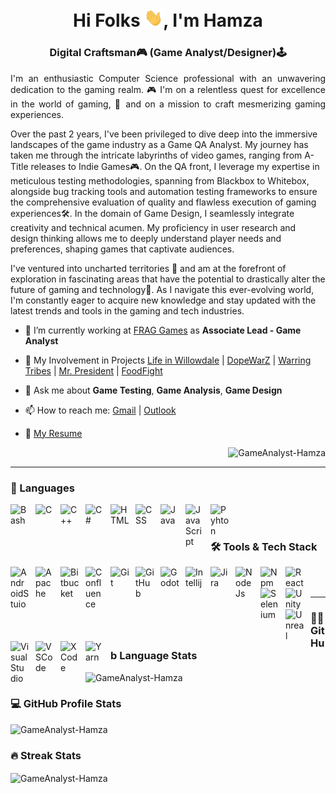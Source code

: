 <h1 align="center">Hi Folks <img src="./assets/wave.gif" width="30">, I'm Hamza</h1>

<h3 align="center">Digital Craftsman🎮 (Game Analyst/Designer)🕹️</h3>

<p align="justify">
I'm an enthusiastic Computer Science professional with an unwavering dedication to the gaming realm. 🎮 I'm on a relentless quest for excellence in the world of gaming, 🚀 and on a mission to craft mesmerizing gaming experiences.

Over the past 2 years, I've been privileged to dive deep into the immersive landscapes of the game industry as a Game QA Analyst. My journey has taken me through the intricate labyrinths of video games, ranging from A-Title releases to Indie Games🎮. On the QA front, I leverage my expertise in meticulous testing methodologies, spanning from Blackbox to Whitebox, alongside bug tracking tools and automation testing frameworks to ensure the comprehensive evaluation of quality and flawless execution of gaming experiences🛠️. In the domain of Game Design, I seamlessly integrate creativity and technical acumen. My proficiency in user research and design thinking allows me to deeply understand player needs and preferences, shaping games that captivate audiences.

I've ventured into uncharted territories 🌌 and am at the forefront of exploration in fascinating areas that have the potential to drastically alter the future of gaming and technology🚀. As I navigate this ever-evolving world, I'm constantly eager to acquire new knowledge and stay updated with the latest trends and tools in the gaming and tech industries.

</p>

- 🔭 I’m currently working at [FRAG Games](https://www.frag-games.com/) as **Associate Lead - Game Analyst**
- 🤝 My Involvement in Projects [Life in Willowdale](https://www.lifeinwillowdale.com/) | [DopeWarZ](https://dopewarz.io/) | [Warring Tribes](https://www.vemp.xyz/games) | [Mr. President](https://apps.apple.com/pk/app/mr-presidents/id1591868346) | [FoodFight]()
- 💬 Ask me about **Game Testing**, **Game Analysis**, **Game Design**
- 📫 How to reach me: [Gmail](mailto:dev.hamzasultan@gmail.com) | [Outlook](mailto:dev.hamza@outlook.com)

- 📃 [My Resume](https://drive.google.com/file/d/1_s98xVKQOPF0CfP7OwKZzXexUZXPGTiK/view?usp=sharing)

<p align="right"><img src="https://komarev.com/ghpvc/?username=GameAnalyst-Hamza&label=Profile%20views&color=0e75b6&style=flat" alt="GameAnalyst-Hamza" /></p>

---

<h3 align="left">🧰 Languages</h3>
<img align="left" alt="Bash" width="30px" style="padding-right:10px;" src="https://cdn.jsdelivr.net/gh/devicons/devicon/icons/bash/bash-plain.svg" />
<img align="left" alt="C" width="30px" style="padding-right:10px;" src="https://cdn.jsdelivr.net/gh/devicons/devicon/icons/c/c-plain.svg" />
<img align="left" alt="C++" width="30px" style="padding-right:10px;" src="https://cdn.jsdelivr.net/gh/devicons/devicon/icons/cplusplus/cplusplus-plain.svg" />
<img align="left" alt="C#" width="30px" style="padding-right:10px;" src="https://cdn.jsdelivr.net/gh/devicons/devicon/icons/csharp/csharp-plain.svg" />
<img align="left" alt="HTML" width="30px" style="padding-right:10px;" src="https://cdn.jsdelivr.net/gh/devicons/devicon/icons/html5/html5-plain.svg" />
<img align="left" alt="CSS" width="30px" style="padding-right:10px;" src="https://cdn.jsdelivr.net/gh/devicons/devicon/icons/css3/css3-plain.svg" />
<img align="left" alt="Java" width="30px" style="padding-right:10px;" src="https://cdn.jsdelivr.net/gh/devicons/devicon/icons/java/java-plain.svg" />
<img align="left" alt="JavaScript" width="30px" style="padding-right:10px;" src="https://cdn.jsdelivr.net/gh/devicons/devicon/icons/javascript/javascript-plain.svg" />
<img align="left" alt="Pyhton" width="30px" style="padding-right:10px;" src="https://cdn.jsdelivr.net/gh/devicons/devicon/icons/python/python-plain.svg" />
<br /><br />

<h3 align="left">🛠 Tools & Tech Stack</h3>
<img align="left" alt="AndroidStuio" width="30px" style="padding-right:10px;" src="https://cdn.jsdelivr.net/gh/devicons/devicon/icons/androidstudio/androidstudio-original.svg" />
<img align="left" alt="Apache" width="30px" style="padding-right:10px;" src="https://cdn.jsdelivr.net/gh/devicons/devicon/icons/apache/apache-original.svg" />
<img align="left" alt="Bitbucket" width="30px" style="padding-right:10px;" src="https://cdn.jsdelivr.net/gh/devicons/devicon/icons/bitbucket/bitbucket-original.svg" />
<img align="left" alt="Confluence" width="30px" style="padding-right:10px;" src="https://cdn.jsdelivr.net/gh/devicons/devicon/icons/confluence/confluence-original.svg" />
<img align="left" alt="Git" width="30px" style="padding-right:10px;" src="https://cdn.jsdelivr.net/gh/devicons/devicon/icons/git/git-original.svg" />
<img align="left" alt="GitHub" width="30px" style="padding-right:10px;" src="https://cdn.jsdelivr.net/gh/devicons/devicon/icons/github/github-original.svg" />
<img align="left" alt="Godot" width="30px" style="padding-right:10px;" src="https://cdn.jsdelivr.net/gh/devicons/devicon/icons/godot/godot-original.svg" />
<img align="left" alt="Intellij" width="30px" style="padding-right:10px;" src="https://cdn.jsdelivr.net/gh/devicons/devicon/icons/intellij/intellij-original.svg" />
<img align="left" alt="Jira" width="30px" style="padding-right:10px;" src="https://cdn.jsdelivr.net/gh/devicons/devicon/icons/bitbucket/bitbucket-original.svg" />
<img align="left" alt="NodeJs" width="30px" style="padding-right:10px;" src="https://cdn.jsdelivr.net/gh/devicons/devicon/icons/nodejs/nodejs-original.svg" />
<img align="left" alt="Npm" width="30px" style="padding-right:10px;" src="https://cdn.jsdelivr.net/gh/devicons/devicon/icons/npm/npm-original-wordmark.svg" />
<img align="left" alt="React" width="30px" style="padding-right:10px;" src="https://cdn.jsdelivr.net/gh/devicons/devicon/icons/react/react-original.svg" />
<img align="left" alt="Selenium" width="30px" style="padding-right:10px;" src="https://cdn.jsdelivr.net/gh/devicons/devicon/icons/selenium/selenium-original.svg" />
<img align="left" alt="Unity" width="30px" style="padding-right:10px;" src="https://cdn.jsdelivr.net/gh/devicons/devicon/icons/unity/unity-original.svg" />
<img align="left" alt="Unreal" width="30px" style="padding-right:10px;" src="https://cdn.jsdelivr.net/gh/devicons/devicon/icons/unrealengine/unrealengine-original.svg" />
<img align="left" alt="VisualStudio" width="30px" style="padding-right:10px;" src="https://cdn.jsdelivr.net/gh/devicons/devicon/icons/visualstudio/visualstudio-plain.svg" />
<img align="left" alt="VSCode" width="30px" style="padding-right:10px;" src="https://cdn.jsdelivr.net/gh/devicons/devicon/icons/vscode/vscode-original.svg" />
<img align="left" alt="XCode" width="30px" style="padding-right:10px;" src="https://cdn.jsdelivr.net/gh/devicons/devicon/icons/xcode/xcode-original.svg" />
<img align="left" alt="Yarn" width="30px" style="padding-right:10px;" src="https://cdn.jsdelivr.net/gh/devicons/devicon/icons/yarn/yarn-original.svg" />
<br /><br />

---

<h3>🐱‍💻 GitHub Language Stats</h3>
<img src="https://github-readme-stats.vercel.app/api/top-langs?username=GameAnalyst-Hamza&show_icons=true&locale=en&layout=compact&theme=tokyonight" alt="GameAnalyst-Hamza" />

<h3>💻 GitHub Profile Stats</h3>
<img src="https://github-readme-stats.vercel.app/api?username=GameAnalyst-Hamza&show_icons=true&locale=en&theme=tokyonight" alt="GameAnalyst-Hamza" />

<h3 align="left">🔥 Streak Stats</h3>
<img align="center" src="https://github-readme-streak-stats.herokuapp.com/?user=GameAnalyst-Hamza&&theme=tokyonight" alt="GameAnalyst-Hamza" />
